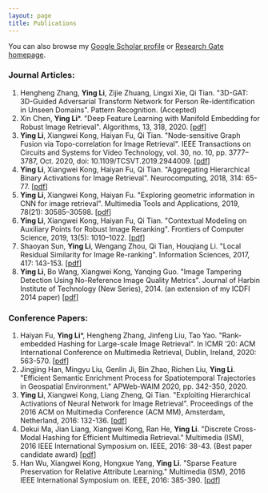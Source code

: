 ```yaml
---
layout: page
title: Publications
---
```


You can also browse my [Google Scholar profile](https://scholar.google.com/citations?user=DkC8JrcAAAAJ&hl=zh-CN) or [Research Gate homepage](https://www.researchgate.net/profile/Ying_Li37/research). 
### Journal Articles:
1. Hengheng Zhang, **Ying Li**, Zijie Zhuang, Lingxi Xie, Qi Tian. "3D-GAT: 3D-Guided Adversarial Transform Network for Person Re-identification in Unseen Domains". Pattern Recognition. (Accepted)
2. Xin Chen, **Ying Li***. "Deep Feature Learning with Manifold Embedding for Robust Image Retrieval". Algorithms, 13, 318, 2020. [[pdf]([[pdf](https://www.mdpi.com/1999-4893/13/12/318/pdf)])]
3. **Ying Li**, Xiangwei Kong, Haiyan Fu, Qi Tian. "Node-sensitive Graph Fusion via Topo-correlation for Image Retrieval". IEEE Transactions on Circuits and Systems for Video Technology, vol. 30, no. 10, pp. 3777–3787, Oct. 2020, doi: 10.1109/TCSVT.2019.2944009. [[pdf](https://ieeexplore.ieee.org/stamp/stamp.jsp?tp=&arnumber=8850059)]
4. **Ying Li**, Xiangwei Kong, Haiyan Fu, Qi Tian. "Aggregating Hierarchical Binary Activations for Image Retrieval". Neurocomputing, 2018, 314: 65-77. [[pdf](https://www.sciencedirect.com/science/article/pii/S0925231218307501)]
5. **Ying Li**, Xiangwei Kong, Haiyan Fu. "Exploring geometric information in CNN for image retrieval". Multimedia Tools and Applications, 2019, 78(21): 30585–30598. [[pdf](https://link.springer.com/article/10.1007/s11042-018-6414-6)]
6. **Ying Li**, Xiangwei Kong, Haiyan Fu, Qi Tian. "Contextual Modeling on Auxiliary Points for Robust Image Reranking". Frontiers of Computer Science, 2019, 13(5): 1010–1022. [[pdf](https://link.springer.com/article/10.1007/s11704-018-7403-7)]
7. Shaoyan Sun, **Ying Li**, Wengang Zhou, Qi Tian, Houqiang Li. "Local Residual Similarity for Image Re-ranking". Information Sciences, 2017, 417: 143-153. [[pdf](https://www.sciencedirect.com/science/article/pii/S0020025516308568)]
8. **Ying Li**, Bo Wang, Xiangwei Kong, Yanqing Guo. "Image Tampering Detection Using No-Reference Image Quality Metrics". Journal of Harbin Institute of Technology (New Series), 2014. (an extension of my ICDFI 2014 paper) [[pdf](http://hit.alljournals.cn/jhit_cn/ch/reader/create_pdf.aspx?file_no=20140610&flag=1&year_id=2014&quarter_id=6)]

### Conference Papers:
1. Haiyan Fu, **Ying Li***, Hengheng Zhang, Jinfeng Liu, Tao Yao. "Rank-embedded Hashing for Large-scale Image Retrieval". In ICMR ’20: ACM International Conference on Multimedia Retrieval, Dublin, Ireland, 2020: 563-570. [[pdf](https://dl.acm.org/doi/abs/10.1145/3372278.3390716)]
2. Jingjing Han, Mingyu Liu, Genlin Ji, Bin Zhao, Richen Liu, **Ying Li**. "Efficient Semantic Enrichment Process for Spatiotemporal Trajectories in Geospatial Environment." APWeb-WAIM 2020, pp. 342-350, 2020.
3. **Ying Li**, Xiangwei Kong, Liang Zheng, Qi Tian. "Exploiting Hierarchical Activations of Neural Network for Image Retrieval". Proceedings of the 2016 ACM on Multimedia Conference (ACM MM), Amsterdam, Netherland, 2016: 132-136. [[pdf](http://dl.acm.org/citation.cfm?id=2967197)]
4. Dekui Ma, Jian Liang, Xiangwei Kong, Ran He, **Ying Li**. "Discrete Cross-Modal Hashing for Efficient Multimedia Retrieval." Multimedia (ISM), 2016 IEEE International Symposium on. IEEE, 2016: 38-43. (Best paper candidate award) [[pdf](http://ieeexplore.ieee.org/stamp/stamp.jsp?arnumber=7823584)]
5. Han Wu, Xiangwei Kong, Hongxue Yang, **Ying Li**. "Sparse Feature Preservation for Relative Attribute Learning." Multimedia (ISM), 2016 IEEE International Symposium on. IEEE, 2016: 385-390. [[pdf](http://ieeexplore.ieee.org/stamp/stamp.jsp?arnumber=7823652)]



